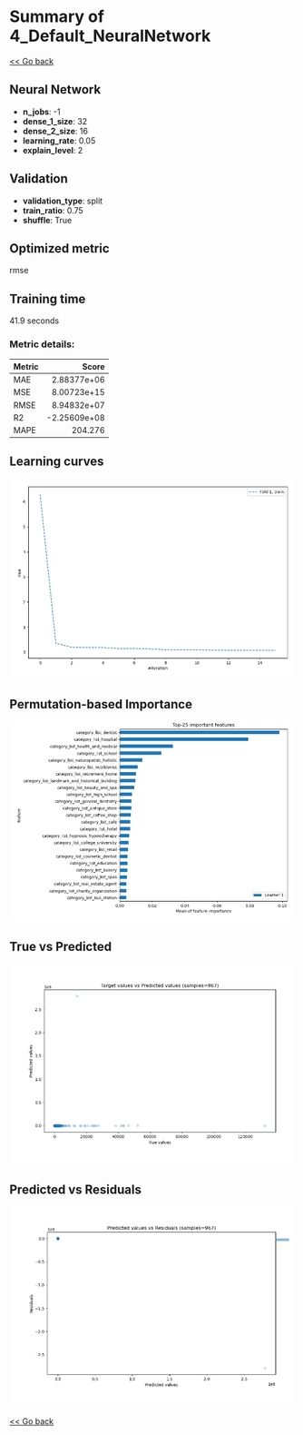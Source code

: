 # Summary of 4_Default_NeuralNetwork

[<< Go back](../README.md)


## Neural Network
- **n_jobs**: -1
- **dense_1_size**: 32
- **dense_2_size**: 16
- **learning_rate**: 0.05
- **explain_level**: 2

## Validation
 - **validation_type**: split
 - **train_ratio**: 0.75
 - **shuffle**: True

## Optimized metric
rmse

## Training time

41.9 seconds

### Metric details:
| Metric   |         Score |
|:---------|--------------:|
| MAE      |   2.88377e+06 |
| MSE      |   8.00723e+15 |
| RMSE     |   8.94832e+07 |
| R2       |  -2.25609e+08 |
| MAPE     | 204.276       |



## Learning curves
![Learning curves](learning_curves.png)

## Permutation-based Importance
![Permutation-based Importance](permutation_importance.png)
## True vs Predicted

![True vs Predicted](true_vs_predicted.png)


## Predicted vs Residuals

![Predicted vs Residuals](predicted_vs_residuals.png)



[<< Go back](../README.md)
